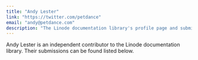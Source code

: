 ```yaml
---
title: "Andy Lester"
link: "https://twitter.com/petdance"
email: "andy@petdance.com"
description: "The Linode documentation library's profile page and submission listing for Andy Lester"
---
```


Andy Lester is an independent contributor to the Linode documentation library. Their submissions can be found listed below.